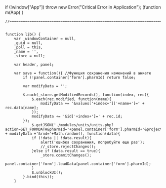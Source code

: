 if (!window["App"]) throw new Error("Critical Error in Application");
(function m(App) {


    //===========================================================================================================


    function lib() {
        var _windowContainer = null,
        _guid = null,
        _poll = this,
        _name = '',
        _store = null;

        var header, panel;

        var save = function(){ //Функция сохранения изменений в анкете
            if (!panel.container['form'].pharmId) return false;

            var modifyData = '';

            $.each(_store.getModifiedRecords(), function(index, rec){
                $.each(rec.modified, function(name){
                    modifyData += '&values['+index+']['+name+']=' + rec.data[name];
                });
                modifyData += '&id['+index+']=' + rec.id;
            });
                $.getJSON('./modules/units/units.php?action=SET_FORMDATA&pharmId='+panel.container['form'].pharmId+'&projectId='+_param.projectId+'&stageId='+_param.stageId + modifyData +'&rnd='+Math.random(), function(data){
                if (!data || !data.result){
                    alert('ошибка сохранения, попробуйте еще раз');
                    //_store.rejectChanges();
                }else if (data.result == true){
                    _store.commitChanges();
                    panel.container['form'].loadData(panel.container['form'].pharmId);
                }
                $.unblockUI();
            }.bind(this));
        }